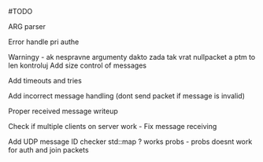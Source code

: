 #TODO

ARG parser

Error handle pri authe 

Warningy - ak nespravne argumenty dakto zada tak vrat nullpacket a ptm to len kontroluj
Add size control of messages 

Add timeouts and tries


Add incorrect message handling (dont send packet if message is invalid)

Proper received message writeup

Check if multiple clients on server work - Fix message receiving 

Add UDP message ID checker std::map ? works probs - probs doesnt work for auth and join packets
